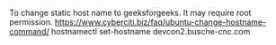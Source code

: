 To change static host name to geeksforgeeks. It may require root permission.
https://www.cyberciti.biz/faq/ubuntu-change-hostname-command/
hostnamectl set-hostname devcon2.busche-cnc.com 